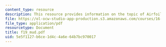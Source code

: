 ```yaml
---
content_type: resource
description: This resource provides information on the topic of Airfoils.
file: https://ol-ocw-studio-app-production.s3.amazonaws.com/courses/16-01-unified-engineering-i-ii-iii-iv-fall-2005-spring-2006/5e5f1127b6ce1d4c4a6e64b7bc970017_f19_mud.pdf
file_type: application/pdf
resourcetype: Document
title: f19_mud.pdf
uid: 5e5f1127-b6ce-1d4c-4a6e-64b7bc970017
---
```

